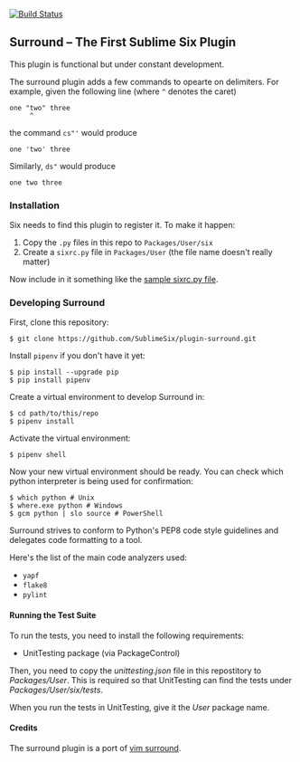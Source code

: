 [![Build Status](https://travis-ci.org/SublimeSix/plugin-surround.svg?branch=master)](https://travis-ci.org/SublimeSix/plugin-surround)

## Surround – The First Sublime Six Plugin

This plugin is functional but under constant development.

The surround plugin adds a few commands
to opearte on delimiters.
For example, given the following line
(where `^` denotes the caret)

    one "two" three
         ^ 

the command `cs"'` would produce

    one 'two' three

Similarly, `ds"` would produce

    one two three

### Installation

Six needs to find this plugin to register it.
To make it happen:

1. Copy the `.py` files in this repo to `Packages/User/six`
2. Create a `sixrc.py` file in `Packages/User` (the file name doesn't really matter)

Now include in it something like the [sample sixrc.py file](https://github.com/SublimeSix/sample-sixrc/blob/master/sixrc.py).

### Developing Surround

First, clone this repository:

    $ git clone https://github.com/SublimeSix/plugin-surround.git

Install `pipenv` if you don't have it yet:

    $ pip install --upgrade pip
    $ pip install pipenv

Create a virtual environment to develop Surround in:

    $ cd path/to/this/repo
    $ pipenv install

Activate the virtual environment:

    $ pipenv shell

Now your new virtual environment should be ready.
You can check which python interpreter is being used
for confirmation:

    $ which python # Unix
    $ where.exe python # Windows
    $ gcm python | slo source # PowerShell

Surround strives to conform to Python's PEP8 code style guidelines
and delegates code formatting to a tool.

Here's the list of the main code analyzers used:

- `yapf`
- `flake8`
- `pylint`


#### Running the Test Suite

To run the tests,
you need to install the following requirements:

- UnitTesting package (via PackageControl)

Then, you need to copy the _unittesting.json_ file in this repostitory
to _Packages/User_.
This is required
so that UnitTesting
can find the tests under _Packages/User/six/tests_.

When you run the tests in UnitTesting,
give it the *User* package name.


#### Credits

The surround plugin
is a port of [vim surround](https://github.com/tpope/vim-surround).